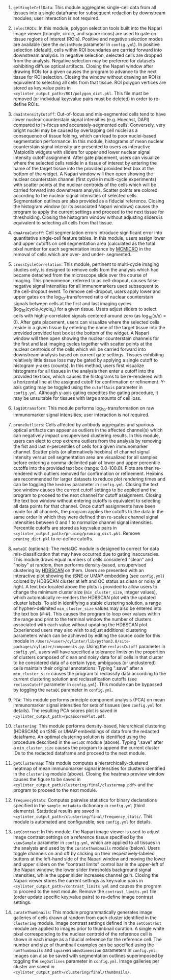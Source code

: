1. `getSingleCellData`: This module aggregates single-cell data from all tissues into a single dataframe for subsequent redaction by downstream modules; user interaction is not required.

2. `selectROIs`: In this module, polygon selection tools built into the Napari image viewer (triangle, circle, and square icons) are used to gate on tissue regions of interest (ROIs). Positive and negative selection modes are available (see the `delintMode` parameter in `config.yml`). In positive selection (default), cells within ROI boundaries are carried forward into downstream analysis. In negative selection, selected cells are dropped from the analysis. Negative selection may be preferred for datasets exhibiting diffuse optical artifacts. Closing the Napari window after drawing ROIs for a given causes the program to advance to the next tissue for ROI selection. Closing the window without drawing an ROI is equivalent to selecting all cells from that tissue. ROI polygon vertices are stored as key:value pairs in `<cylinter_output_path>/ROI/polygon_dict.pkl`. This file must be removed (or individual key:value pairs must be deleted) in order to re-define ROIs.

3. `dnaIntensityCutoff`: Out-of-focus and mis-segmented cells tend to have lower nuclear counterstain signal intensities (e.g. Hoechst, DAPI) compared to in-focus and accurately-segmented cells. Conversely, very bright nuclei may be caused by overlapping cell nuclei as a consequence of tissue folding, which can lead to poor nuclei-based segmentation performance. In this module, histograms of mean nuclear counterstain signal intensity are presented to users as interactive Matplotlib widgets with sliders for upper and lower nuclear signal intensity cutoff assignment. After gate placement, users can visualize where the selected cells reside in a tissue of interest by entering the name of the target tissue into the provided provided text box at the bottom of the widget. A Napari window will then open showing the nuclear counterstain channel (first cycle in multi-cycle experiments) with scatter points at the nuclear centroids of the cells which will be carried forward into downstream analysis. Scatter points are colored according to the nuclear signal intensities of selected cells. Segmentation outlines are also provided as a fiducial reference. Closing the histogram window (or its associated Napari windows) causes the program to apply the current settings and proceed to the next tissue for thresholding. Closing the histogram window without adjusting sliders is equivalent to selecting all cells from that tissue.

4. `dnaAreaCutoff`: Cell segmentation errors introduce significant error into quantitative single-cell feature tables. In this module, users assign lower and upper cutoffs on cell segmentation area (calculated as the total pixel number for each segmentation instance by [MCMICRO](https://mcmicro.org/) in the removal of cells which are over- and under- segmented.

5. `crossCycleCorrelation`: This module, pertinent to multi-cycle imaging studies only, is designed to remove cells from the analysis which had became detached from the microscope slide over the course of imaging. This phenomenon, referred to as cell-dropout, causes false-negative signal intensities for all immunomarkers used subsequent to the cell-dropout event. To remove cell-dropout, users apply lower and upper gates on the log<sub>10</sub>-transformed ratio of nuclear counterstain signals between cells at the first and last imaging cycles (log<sub>10</sub>(cycle<sub>1</sub>/cycle<sub>n</sub>) for a given tissue. Users adjust sliders to select cells with highly-correlated signals centered around zero (as log<sub>10</sub>(x/x) = 0). After gate placement, users can visualize where the selected cells reside in a given tissue by entering the name of the target tissue into the provided provided text box at the bottom of the widget. A Napari window will then open showing the nuclear counterstain channels for the first and last imaging cycles together with scatter points at the nuclear centroids of the cells which will be carried forward into downstream analysis based on current gate settings. Tissues exhibiting relatively little tissue loss may be gated by applying a single cutoff to histogram y-axes (counts). In this method, users first visualize histograms for all tissues in the analysis then enter a cutoff into the provided text box, which causes the histograms to be re-rendered with a horizontal line at the assigned cutoff for confirmation or refinement. Y-axis gating may be toggled using the `cutoffAxis` parameter in `config.yml`. Although y-axis gating expedites the gating procedure, it may be unsuitable for tissues with large amounts of cell loss.

6. `log10transform`: This module performs log<sub>10</sub>-transformation on raw immunomarker signal intensities; user interaction is not required.

7. `pruneOutliers`: Cells affected by antibody aggregates and spurious optical artifacts can appear as outliers in the affected channel(s) which can negatively impact unsupervised clustering results. In this module, users can elect to crop extreme outliers from the analysis by removing the fist and last n-percentiles of cells for a given immunomarker channel. Scatter plots (or alternatively hexbins) of channel signal intensity versus cell segmentation area are visualized for all samples before entering a comma-delimited pair of lower and upper percentile cutoffs into the provided text box (range: 0.0-100.0). Plots are then re-rendered with outliers removed for confirmation or refinement. Hexbins are recommended for larger datasets to reduce plot rendering times and can be toggling the `hexbins` parameter in `config.yml`. Closing the text box window causes the current cutoff settings to be applied and the program to proceed to the next channel for cutoff assignment. Closing the text box window without entering cutoffs is equivalent to selecting all data points for that channel. Once cutoff assignments have been made for all channels, the program applies the cutoffs to the data in the same order in which they were defined then re-scales channel signal intensities between 0 and 1 to normalize channel signal intensities. Percentile cutoffs are stored as key:value pairs in `<cylinter_output_path>/pruning/pruning_dict.pkl`. Remove `pruning_dict.pkl` to re-define cutoffs.

8. `metaQC` (optional): The metaQC module is designed to correct for data mis-classification that may have occurred due to gating inaccuracies. This module draws equal numbers of cells considered "clean" and "noisy" at random, then performs density-based, unsupervised clustering by [HDBSCAN](https://hdbscan.readthedocs.io/en/latest/api.html) on them. Users are presented with an interactive plot showing the tSNE or UMAP embedding (see `config.yml`) colored by HDBSCAN cluster at left and QC status as clean or noisy at right. A text box located above the plots is provided to allow users to change the minimum cluster size (`min_cluster_size`, integer values), which automatically re-renders the HDBSCAN plot with the updated cluster labels. To aid in identifying a stable clustering solution, a range of hyphen-delimited `min_cluster_size` values may also be entered into the text box (#-#). This causes the program to loop over values within the range and print to the terminal window the number of clusters associated with each value without updating the HDBSCAN plot. Experienced users may also wish to adjust additional clustering parameters which can be achieved by editing the source code for this module in `/Users/<user>/cylinter/lib/python3.8/site-packages/cylinter/components.py`. Using the `reclassCutoff` parameter in `config.yml`, users will have specified a tolerance limits on the proportion of clusters composed of clean and noisy data for all cells in that cluster to be considered data of a certain type; ambiguous (or unclustered) cells maintain their original annotations. Typing ".save" after a `min_cluster_size` causes the program to reclassify data according to the current clustering solution and reclassification cutoffs (see `reclassCutoff` parameter in `config.yml`). This module can be bypassed by toggling the `metaQC` parameter in `config.yml`.

9. `PCA`: This module performs principle component analysis (PCA) on mean immunomarker signal intensities for sets of tissues (see `config.yml` for details). The resulting PCA scores plot is saved in `<cylinter_output_path>/pcaScoresPlot.pdf`.

10. `clustering`: This module performs density-based, hierarchical clustering (HDBSCAN) on tSNE or UMAP embeddings of data from the redacted dataframe. An optimal clustering solution is identified using the procedure described in the `metaQC` module (above). Typing ".save" after a `min_cluster_size` causes the program to append the current cluster IDs to the redacted dataframe and proceed to the next module.

11. `getClustermap`: This module computes a hierarchically-clustered heatmap of mean immunomarker signal intensities for clusters identified in the `clustering` module (above). Closing the heatmap preview window causes the figure to be saved in `<cylinter_output_path/clustering/final/clustermap.pdf>` and the program to proceed to the next module.

12. `frequencyStats`: Computes pairwise statistics for binary declarations specified in the `sample_metadata` dictionary in `config.yml` (third elements). Statistical results are saved in `<cylinter_output_path>/clustering/final/frequency_stats/`. This module is automated and configurable; see `config.yml` for details.

13. `setContrast`: In this module, the Napari image viewer is used to adjust image contrast settings on a reference tissue specified by the `viewSample` parameter in `config.yml`, which are applied to all tissues in the analysis and used by the `curatethumbnails` module (below). Users toggle channels on and off by clicking on their respectively-labeled buttons at the left-hand side of the Napari window and moving the lower and upper sliders on the "contrast limits" control bar in the upper-left of the Napari window; the lower slider thresholds background signal intensities, while the upper slider increases channel gain. Closing the Napari viewer stores the current settings as key:value pairs in `<cylinter_output_path>/contrast_limits.yml` and causes the program to proceed to the next module. Remove the `contrast_limits.yml` file (order update specific key:value pairs) to re-define image contrast settings.

14. `curateThumbnails`: This module programmatically generates image galleries of cells drawn at random from each cluster identified in the `clustering` module. Image contrast settings defined in the `setContrast` module are applied to images prior to thumbnail curation. A single white pixel corresponding to the nuclear centroid of the reference cell is shown in each image as a fiducial reference for the reference cell. The number and size of thumbnail examples can be specified using the `numThumbnails` and `squareWindowDimension` parameters in `config.yml`.  Images can also be saved with segmentation outlines superimposed by toggling the `segOutlines` parameter in `config.yml`. Image galleries per cluster are saved in `<cylinter_output_path>/clustering/final/thumbnails/`.
